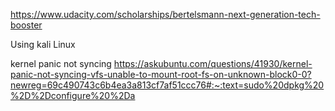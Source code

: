 https://www.udacity.com/scholarships/bertelsmann-next-generation-tech-booster

Using kali Linux

kernel panic not syncing
https://askubuntu.com/questions/41930/kernel-panic-not-syncing-vfs-unable-to-mount-root-fs-on-unknown-block0-0?newreg=69c490743c6b4ea3a813cf7af51ccc76#:~:text=sudo%20dpkg%20%2D%2Dconfigure%20%2Da

